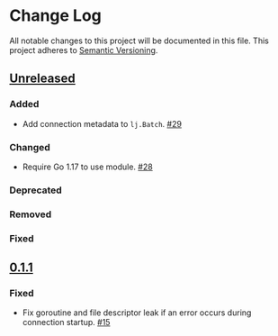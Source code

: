 # Change Log
All notable changes to this project will be documented in this file.
This project adheres to [Semantic Versioning](http://semver.org/).

## [Unreleased]

### Added

- Add connection metadata to `lj.Batch`. [#29](https://github.com/elastic/go-lumber/pull/29)

### Changed

- Require Go 1.17 to use module. [#28](https://github.com/elastic/go-lumber/pull/28)

### Deprecated

### Removed

### Fixed

## [0.1.1]

### Fixed

- Fix goroutine and file descriptor leak if an error occurs during connection startup. [#15](https://github.com/elastic/go-lumber/pull/15)

[Unreleased]: https://github.com/elastic/go-lumber/compare/v0.1.1...HEAD
[0.1.1]: https://github.com/elastic/go-concert/compare/v0.1.0...v0.1.1
